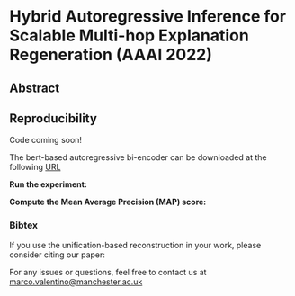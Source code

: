 # Hybrid Autoregressive Inference for Scalable Multi-hop Explanation Regeneration (AAAI 2022)

## Abstract

## Reproducibility

Code coming soon! 

The bert-based autoregressive bi-encoder can be downloaded at the following [URL](https://drive.google.com/file/d/1iz38q8EIYZdO9U7mAMVz1qUprU8jmEwI/view?usp=sharing)

**Run the experiment:**

**Compute the Mean Average Precision (MAP) score:** 

### Bibtex
If you use the unification-based reconstruction in your work, please consider citing our paper:


For any issues or questions, feel free to contact us at marco.valentino@manchester.ac.uk
